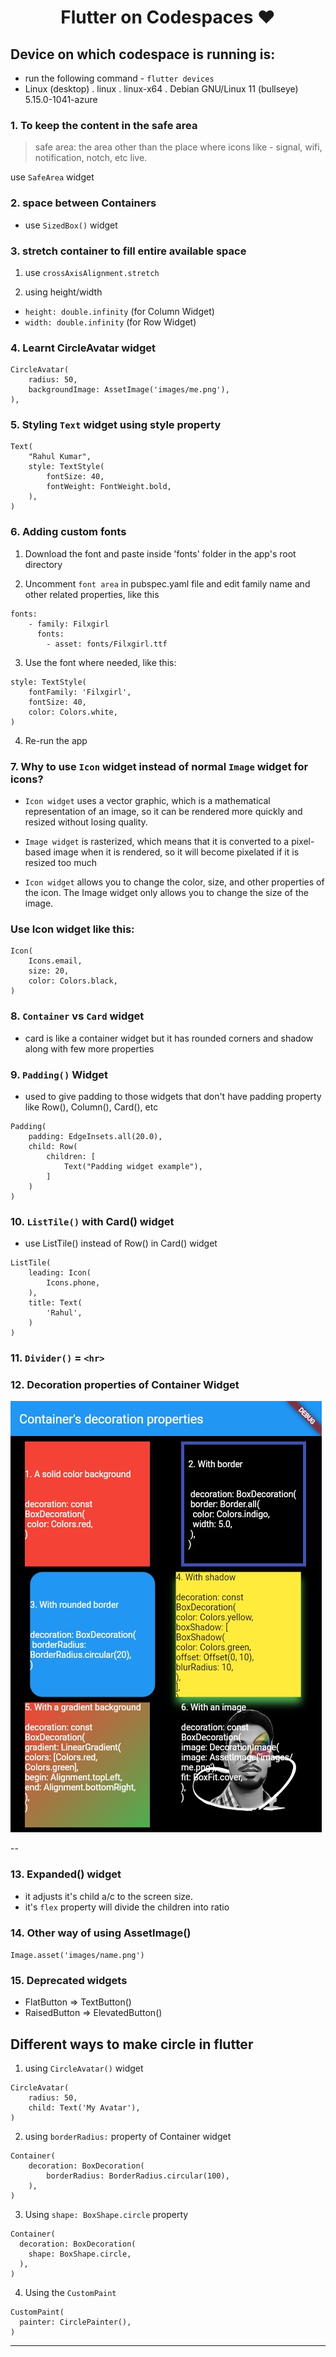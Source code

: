 <h1 align=center>Flutter on Codespaces ❤</h1>

## Device on which codespace is running is:
- run the following command - `flutter devices`
- Linux (desktop) . linux . linux-x64 . Debian GNU/Linux 11 (bullseye) 5.15.0-1041-azure

### 1. To keep the content in the safe area
> safe area: the area other than the place where icons like - signal, wifi, notification, notch, etc live.

use `SafeArea` widget

### 2. space between Containers 
- use `SizedBox()` widget

### 3. stretch container to fill entire available space

1. use `crossAxisAlignment.stretch`

2. using height/width 
- `height: double.infinity` (for Column Widget)
- `width: double.infinity` (for Row Widget)


### 4. Learnt CircleAvatar widget
```
CircleAvatar(
    radius: 50,
    backgroundImage: AssetImage('images/me.png'),
),
```

### 5. Styling ```Text``` widget using style property
```
Text(
    "Rahul Kumar",
    style: TextStyle(
        fontSize: 40,
        fontWeight: FontWeight.bold,
    ),
)
```
### 6. Adding custom fonts

1. Download the font and paste inside 'fonts' folder in the app's root directory

2. Uncomment `font area` in pubspec.yaml file and edit family name and other related properties, like this
```
fonts:
    - family: Filxgirl
      fonts:
        - asset: fonts/Filxgirl.ttf
```
3. Use the font where needed, like this:
```
style: TextStyle(
    fontFamily: 'Filxgirl',
    fontSize: 40,
    color: Colors.white,
)
```

4. Re-run the app

### 7. Why to use `Icon` widget instead of normal `Image` widget for icons?

- `Icon widget` uses a vector graphic, which is a mathematical representation of an image, so it can be rendered more quickly and resized without losing quality. 

- `Image widget` is rasterized, which means that it is converted to a pixel-based image when it is rendered, so it will become pixelated if it is resized too much

- `Icon widget` allows you to change the color, size, and other properties of the icon. The Image widget only allows you to change the size of the image.

### Use Icon widget like this:
```
Icon(
    Icons.email,
    size: 20,
    color: Colors.black,
)
```
### 8. `Container` vs `Card` widget

- card is like a container widget but it has rounded corners and shadow along with few more properties  

### 9. `Padding()` Widget

- used to give padding to those widgets that don't have padding property like Row(), Column(), Card(), etc
```
Padding(
    padding: EdgeInsets.all(20.0),
    child: Row(
        children: [
            Text("Padding widget example"),
        ]
    )
)
```

### 10. `ListTile()` with Card() widget

- use ListTile() instead of Row() in Card() widget

```
ListTile(
    leading: Icon(
        Icons.phone,
    ),
    title: Text(
        'Rahul',
    )
)
```

### 11. `Divider()` = `<hr>`

### 12. Decoration properties of Container Widget

<img alt="decoration image" src="https://github.com/Rahullkumr/Flutter-Prac/blob/main/images/decoration.jpg"></img>

--
### 13. Expanded() widget
- it adjusts it's child a/c to the screen size.
- it's `flex` property will divide the children into ratio

### 14. Other way of using AssetImage()
`Image.asset('images/name.png')`

### 15. Deprecated widgets

- FlatButton => TextButton()
- RaisedButton => ElevatedButton()

## Different ways to make circle in flutter

1. using `CircleAvatar()` widget
```
CircleAvatar(
    radius: 50,
    child: Text('My Avatar'),
)
```

2. using `borderRadius:` property of Container widget
```
Container(
    decoration: BoxDecoration(
        borderRadius: BorderRadius.circular(100),
    ),
)
```

3.  Using `shape: BoxShape.circle` property 

```
Container(
  decoration: BoxDecoration(
    shape: BoxShape.circle,
  ),
)
```

4. Using the `CustomPaint` 
```
CustomPaint(
  painter: CirclePainter(),
)
```



---
